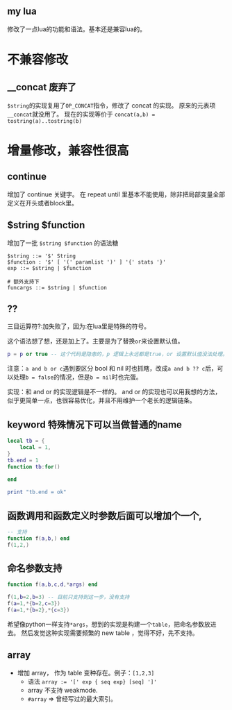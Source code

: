 my lua
--------
修改了一点lua的功能和语法。基本还是兼容lua的。
# 不兼容修改
## __concat 废弃了
`$string`的实现复用了`OP_CONCAT`指令，修改了 concat 的实现。
原来的元表项`__concat`就没用了。
现在的实现等价于 `concat(a,b) = tostring(a)..tostring(b)`


# 增量修改，兼容性很高
## continue
增加了 continue 关键字。
在 repeat until 里基本不能使用，除非把局部变量全部定义在开头或者block里。

## $string $function
增加了一批 `$string $function` 的语法糖

```bnf
$string ::= '$' String
$function : '$' [ '(' paramlist ')' ] '{' stats '}'
exp ::= $string | $function

# 额外支持下
funcargs ::= $string | $function
```

## ?? 
三目运算符?:加失败了，因为:在lua里是特殊的符号。

这个语法想了想，还是加上了。主要是为了替换`or`来设置默认值。
```lua
p = p or true -- 这个代码是隐患的，p 逻辑上永远都是true，or 设置默认值没法处理。
```
注意：`a and b or c`遇到要区分 bool 和 nil 时也抓瞎，改成`a and b ?? c`后，可以处理`b = false`的情况，但是`b = nil`时也完蛋。


实现：和 and or 的实现逻辑是不一样的。
and or 的实现也可以用我想的方法，似乎更简单一点，也很容易优化，并且不用维护一个老长的逻辑链条。

## keyword 特殊情况下可以当做普通的name
```lua
local tb = {
	local = 1,
}
tb.end = 1
function tb:for()
	
end

print "tb.end = ok"
```

## 函数调用和函数定义时参数后面可以增加个一个,
```lua
-- 支持
function f(a,b,) end
f(1,2,)
```

## 命名参数支持
```lua
function f(a,b,c,d,*args) end

f(1,b=2,b=3) -- 目前只支持到这一步，没有支持
f(a=1,*{b=2,c=3})
f(a=1,*{b=2},*{c=3})
```
希望像python一样支持`*args`，想到的实现是构建一个`table`，把命名参数放进去。
然后发觉这种实现需要频繁的 new table ，觉得不好，先不支持。

## array 
- 增加 array， 作为 table 变种存在。例子：`[1,2,3]`
  - 语法 `array := '[' exp { seq exp} [seq] ']'`
  - array 不支持 weakmode.
  - `#array` => 曾经写过的最大索引。